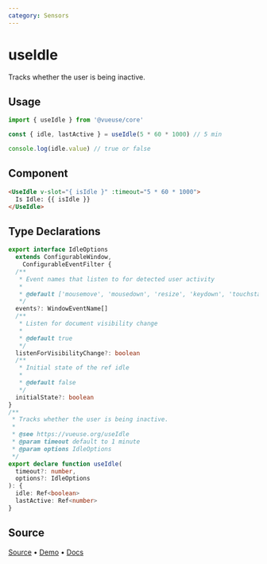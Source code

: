```yaml
---
category: Sensors
---
```


# useIdle

Tracks whether the user is being inactive.

## Usage

```js
import { useIdle } from '@vueuse/core'

const { idle, lastActive } = useIdle(5 * 60 * 1000) // 5 min

console.log(idle.value) // true or false
```

## Component
```html
<UseIdle v-slot="{ isIdle }" :timeout="5 * 60 * 1000">
  Is Idle: {{ isIdle }}
</UseIdle>
```

<!--FOOTER_STARTS-->
## Type Declarations

```typescript
export interface IdleOptions
  extends ConfigurableWindow,
    ConfigurableEventFilter {
  /**
   * Event names that listen to for detected user activity
   *
   * @default ['mousemove', 'mousedown', 'resize', 'keydown', 'touchstart', 'wheel']
   */
  events?: WindowEventName[]
  /**
   * Listen for document visibility change
   *
   * @default true
   */
  listenForVisibilityChange?: boolean
  /**
   * Initial state of the ref idle
   *
   * @default false
   */
  initialState?: boolean
}
/**
 * Tracks whether the user is being inactive.
 *
 * @see https://vueuse.org/useIdle
 * @param timeout default to 1 minute
 * @param options IdleOptions
 */
export declare function useIdle(
  timeout?: number,
  options?: IdleOptions
): {
  idle: Ref<boolean>
  lastActive: Ref<number>
}
```

## Source

[Source](https://github.com/vueuse/vueuse/blob/main/packages/core/useIdle/index.ts) • [Demo](https://github.com/vueuse/vueuse/blob/main/packages/core/useIdle/demo.vue) • [Docs](https://github.com/vueuse/vueuse/blob/main/packages/core/useIdle/index.md)


<!--FOOTER_ENDS-->
